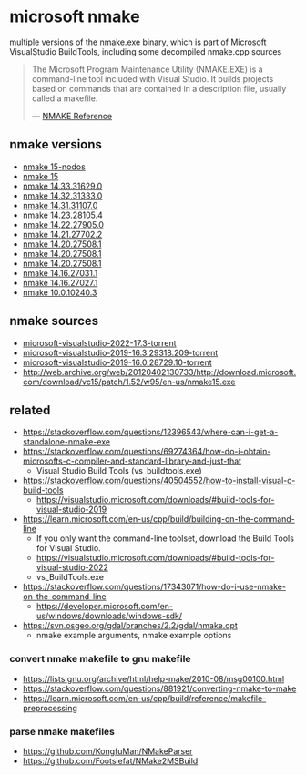 # microsoft nmake

multiple versions of the nmake.exe binary,
which is part of Microsoft VisualStudio BuildTools,
including some decompiled nmake.cpp sources

<blockquote>

The Microsoft Program Maintenance Utility (NMAKE.EXE) is a command-line tool included with Visual Studio.
It builds projects based on commands that are contained in a description file, usually called a makefile.

&mdash; [NMAKE Reference](https://learn.microsoft.com/en-us/cpp/build/reference/nmake-reference)

</blockquote>

## nmake versions

<!--
ls -d sha256/*-nmake-* | while read d; do
  h=$(echo $d | cut -d- -f1)
  v=$(echo $d | cut -d- -f3-)
  echo $v $d
done | sort -V -r | while read v d; do echo "- [nmake $v]($d)"; done 
-->

- [nmake 15-nodos](sha256/0b51a812614c2cd383cd416e098aa0d27f0cb544b8e3df6889ce8e9769e401b2-nmake-15-nodos)
- [nmake 15](sha256/21ac98110e19b2f0d59efaa1cb4807700bed1f6ebb4b74b56783c3b7300edb7c-nmake-15)
- [nmake 14.33.31629.0](sha256/3a1ebd8d25e87796d1a95cd4622b32f1df9d49e1b38ff58b91b6b86a53f0525e-nmake-14.33.31629.0)
- [nmake 14.32.31333.0](sha256/e4d63c14144f42f4ba70e4e077b0c1fde11c1799c5ec55227368cb9fef8888bb-nmake-14.32.31333.0)
- [nmake 14.31.31107.0](sha256/48edead6ea5a815f44f3e1a3e1f07dad68a0a83e1ea6bc3449f900e73f241a92-nmake-14.31.31107.0)
- [nmake 14.23.28105.4](sha256/23563b29f3b0e8b7a925a655b810f81e0e67d65a2bff197b1ad6c8021b0b8eea-nmake-14.23.28105.4)
- [nmake 14.22.27905.0](sha256/afe7d921f7abec014217646bf2031b6b1b1cdc58ae6cb56e46eb6cc663443a1f-nmake-14.22.27905.0)
- [nmake 14.21.27702.2](sha256/c43ac12a2500c9491c6d74b9a892d6e4802a9d191a45903cfb57e240203f0e95-nmake-14.21.27702.2)
- [nmake 14.20.27508.1](sha256/ea72cefc022d1211ab44ff459e42329e477d7aac5995a1e1266120ab56b92f97-nmake-14.20.27508.1)
- [nmake 14.20.27508.1](sha256/1f6257610c17232f4215362d1502eb8bce75e1c3a37b1d6a0313983094a71925-nmake-14.20.27508.1)
- [nmake 14.20.27508.1](sha256/ea72cefc022d1211ab44ff459e42329e477d7aac5995a1e1266120ab56b92f97-nmake-14.20.27508.1)
- [nmake 14.16.27031.1](sha256/e7c8d23b9d391301246bd26ed5da92366ea985a0eed2f1987f908cd92f4f131a-nmake-14.16.27031.1)
- [nmake 14.16.27027.1](sha256/73953d22eed9dce5eee02ceccf36c9c804ccfed8e20f926a1a6515a95564a103-nmake-14.16.27027.1)
- [nmake 10.0.10240.3](sha256/cf523313efe8a4d99b0bb6551231d87465ddc404558a5ff34bf123c76309d7ce-nmake-10.0.10240.3)

## nmake sources

- [microsoft-visualstudio-2022-17.3-torrent](sources/microsoft-visualstudio-2022-17.3-torrent)
- [microsoft-visualstudio-2019-16.3.29318.209-torrent](sources/microsoft-visualstudio-2019-16.3.29318.209-torrent)
- [microsoft-visualstudio-2019-16.0.28729.10-torrent](sources/microsoft-visualstudio-2019-16.0.28729.10-torrent)
- http://web.archive.org/web/20120402130733/http://download.microsoft.com/download/vc15/patch/1.52/w95/en-us/nmake15.exe

## related

- https://stackoverflow.com/questions/12396543/where-can-i-get-a-standalone-nmake-exe
- https://stackoverflow.com/questions/69274364/how-do-i-obtain-microsofts-c-compiler-and-standard-library-and-just-that
   - Visual Studio Build Tools (vs_buildtools.exe)
- https://stackoverflow.com/questions/40504552/how-to-install-visual-c-build-tools
   - https://visualstudio.microsoft.com/downloads/#build-tools-for-visual-studio-2019
- https://learn.microsoft.com/en-us/cpp/build/building-on-the-command-line
   - If you only want the command-line toolset, download the Build Tools for Visual Studio.
   - https://visualstudio.microsoft.com/downloads/#build-tools-for-visual-studio-2022
   - vs_BuildTools.exe
- https://stackoverflow.com/questions/17343071/how-do-i-use-nmake-on-the-command-line
   - https://developer.microsoft.com/en-us/windows/downloads/windows-sdk/
- https://svn.osgeo.org/gdal/branches/2.2/gdal/nmake.opt
   - nmake example arguments, nmake example options

### convert nmake makefile to gnu makefile

- https://lists.gnu.org/archive/html/help-make/2010-08/msg00100.html
- https://stackoverflow.com/questions/881921/converting-nmake-to-make
- https://learn.microsoft.com/en-us/cpp/build/reference/makefile-preprocessing

### parse nmake makefiles

- https://github.com/KongfuMan/NMakeParser
- https://github.com/Footsiefat/NMake2MSBuild
